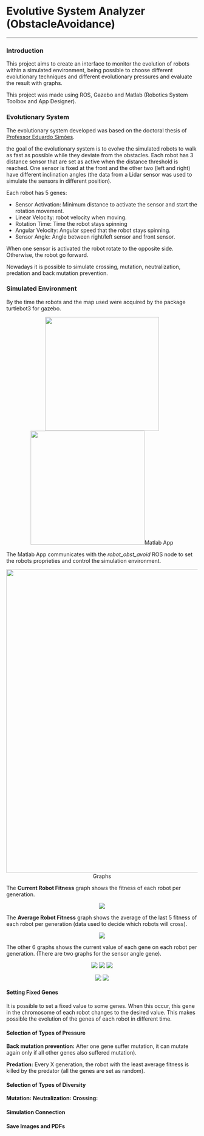 # Evolutive System Analyzer (ObstacleAvoidance)
---
### Introduction

This project aims to create an interface to monitor the evolution of robots within a simulated environment, being possible to choose different evolutionary techniques and different evolutionary pressures and evaluate the result with graphs.

This project was made using ROS, Gazebo and Matlab (Robotics System Toolbox and App Designer).

### Evolutionary System
The evolutionary system developed was based on the doctoral thesis of [Professor Eduardo Simões](https://github.com/simoesusp/).

the goal of the evolutionary system is to evolve the simulated robots to walk as fast as possible while they deviate from the obstacles.
Each robot has 3 distance sensor that are set as active when the distance threshold is reached. One sensor is fixed at the front and the other two (left and right) have different inclination angles (the data from a Lidar sensor was used to simulate the sensors in different position).

Each robot has 5 genes:
- Sensor Activation: Minimum distance to activate the sensor and start the rotation movement.
- Linear Velocity: robot velocity when moving.
- Rotation Time: Time the robot stays spinning
- Angular Velocity: Angular speed that the robot stays spinning.
- Sensor Angle: Angle between right/left sensor and front sensor.

When one sensor is activated the robot rotate to the opposite side. Otherwise, the robot go forward.

Nowadays it is possible to simulate crossing, mutation, neutralization, predation and back mutation prevention.

### Simulated Environment
 By the time the robots and the map used were acquired by the package turtlebot3 for gazebo.

 <p align="center">
  <img src="https://github.com/Brenocq/EvolutiveSystemAnalyzer-ObstacleAvoidance/blob/CreateReadMe/Images/Turtlebot3.png" height="300">
  <img src="https://github.com/Brenocq/EvolutiveSystemAnalyzer-ObstacleAvoidance/blob/CreateReadMe/Images/InitialSpawnSimulation.png" height="300>
</p>

### Matlab App
The Matlab App communicates with the *robot_obst_avoid* ROS node to set the robots proprieties and control the simulation environment.

<p align="center">
 <img src="https://github.com/Brenocq/EvolutiveSystemAnalyzer-ObstacleAvoidance/blob/CreateReadMe/Images/MatlabApp1.png" height="800>
</p>

#### Graphs
The **Current Robot Fitness** graph shows the fitness of each robot per generation.

<p align="center">
 <img src="https://github.com/Brenocq/EvolutiveSystemAnalyzer-ObstacleAvoidance/blob/CreateReadMe/Images/CurrentRobotFitnessGraph.png">
</p>

The **Average Robot Fitness** graph shows the average of the last 5 fitness of each robot per generation (data used to decide which robots will cross).
<p align="center">
 <img src="https://github.com/Brenocq/EvolutiveSystemAnalyzer-ObstacleAvoidance/blob/CreateReadMe/Images/AverageRobotFitnessGraph.png">
</p>

The other 6 graphs shows the current value of each gene on each robot per generation. (There are two graphs for the sensor angle gene).
<p align="center">
 <img src="https://github.com/Brenocq/EvolutiveSystemAnalyzer-ObstacleAvoidance/blob/CreateReadMe/Images/SensorActivationGraph.png">
 <img src="https://github.com/Brenocq/EvolutiveSystemAnalyzer-ObstacleAvoidance/blob/CreateReadMe/Images/LinearVelocityGraph.png">
 <img src="https://github.com/Brenocq/EvolutiveSystemAnalyzer-ObstacleAvoidance/blob/CreateReadMe/Images/RotationTimeGraph.png">
 </p>
 <p align="center">
  <img src="https://github.com/Brenocq/EvolutiveSystemAnalyzer-ObstacleAvoidance/blob/CreateReadMe/Images/AngularVelocityGraph.png">
  <img src="https://github.com/Brenocq/EvolutiveSystemAnalyzer-ObstacleAvoidance/blob/CreateReadMe/Images/SensorAngleGraphs.png">
 </p>

#### Setting Fixed Genes

It is possible to set a fixed value to some genes. When this occur, this gene in the chromosome of each robot changes to the desired value. This makes possible the evolution of the genes of each robot in different time.

#### Selection of Types of Pressure

**Back mutation prevention:** After one gene suffer mutation, it can mutate again only if all other genes also suffered mutation).

**Predation:** Every X generation, the robot with the least average fitness is killed by the predator (all the genes are set as random).

#### Selection of Types of Diversity

**Mutation:**
**Neutralization:**
**Crossing:**

#### Simulation Connection

#### Save Images and PDFs
